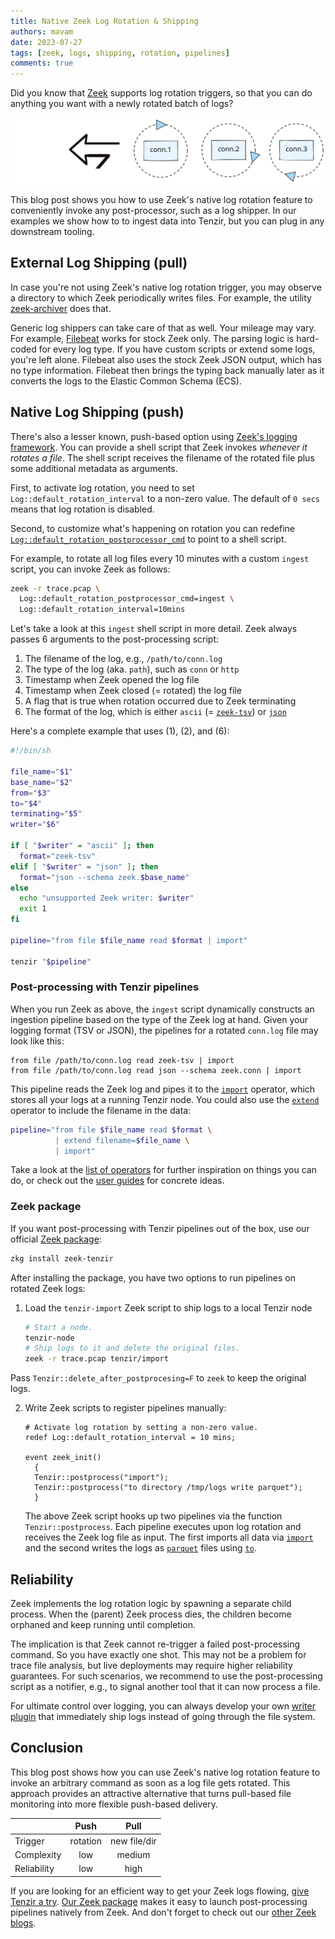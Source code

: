 ```yaml
---
title: Native Zeek Log Rotation & Shipping
authors: mavam
date: 2023-07-27
tags: [zeek, logs, shipping, rotation, pipelines]
comments: true
---
```


Did you know that [Zeek](http://zeek.org) supports log rotation triggers, so
that you can do anything you want with a newly rotated batch of logs?

![Zeek Log Rotation](zeek-log-rotation.excalidraw.svg)

<!-- truncate -->

This blog post shows you how to use Zeek's native log rotation feature to
conveniently invoke any post-processor, such as a log shipper. In our examples
we show how to to ingest data into Tenzir, but you can plug in any downstream
tooling.

## External Log Shipping (pull)

In case you're not using Zeek's native log rotation trigger, you may observe a
directory to which Zeek periodically writes files. For example, the utility
[zeek-archiver](https://github.com/zeek/zeek-archiver) does that.

Generic log shippers can take care of that as well. Your mileage may vary. For
example, [Filebeat][filebeat] works for stock Zeek only. The parsing logic is
hard-coded for every log type. If you have custom scripts or extend some logs,
you're left alone. Filebeat also uses the stock Zeek JSON output, which has no
type information. Filebeat then brings the typing back manually later as it
converts the logs to the Elastic Common Schema (ECS).

[filebeat]: https://www.elastic.co/guide/en/beats/filebeat/current/filebeat-module-zeek.html

## Native Log Shipping (push)

There's also a lesser known, push-based option using [Zeek's logging
framework](https://docs.zeek.org/en/master/frameworks/logging.html). You can
provide a shell script that Zeek invokes *whenever it rotates a file*. The shell
script receives the filename of the rotated file plus some additional metadata
as arguments.

First, to activate log rotation, you need to set
`Log::default_rotation_interval` to a non-zero value. The default of `0 secs`
means that log rotation is disabled.

Second, to customize what's happening on rotation you can redefine
[`Log::default_rotation_postprocessor_cmd`](https://docs.zeek.org/en/master/scripts/base/frameworks/logging/main.zeek.html#id-Log::default_rotation_postprocessor_cmd)
to point to a shell script.

For example, to rotate all log files every 10 minutes with a custom `ingest`
script, you can invoke Zeek as follows:

```bash
zeek -r trace.pcap \
  Log::default_rotation_postprocessor_cmd=ingest \
  Log::default_rotation_interval=10mins
```

Let's take a look at this `ingest` shell script in more detail. Zeek always
passes 6 arguments to the post-processing script:

1. The filename of the log, e.g., `/path/to/conn.log`
2. The type of the log (aka. `path`), such as `conn` or `http`
3. Timestamp when Zeek opened the log file
4. Timestamp when Zeek closed (= rotated) the log file
5. A flag that is true when rotation occurred due to Zeek terminating
6. The format of the log, which is either `ascii` (=
   [`zeek-tsv`](/formats/zeek-tsv)) or [`json`](/formats/json)

Here's a complete example that uses (1), (2), and (6):

```bash title="ingest"
#!/bin/sh

file_name="$1"
base_name="$2"
from="$3"
to="$4"
terminating="$5"
writer="$6"

if [ "$writer" = "ascii" ]; then
  format="zeek-tsv"
elif [ "$writer" = "json" ]; then
  format="json --schema zeek.$base_name"
else
  echo "unsupported Zeek writer: $writer"
  exit 1
fi

pipeline="from file $file_name read $format | import"

tenzir "$pipeline"
```

### Post-processing with Tenzir pipelines

When you run Zeek as above, the `ingest` script dynamically constructs an
ingestion pipeline based on the type of the Zeek log at hand. Given your logging
format (TSV or JSON), the pipelines for a rotated `conn.log` file may look like
this:

```
from file /path/to/conn.log read zeek-tsv | import
from file /path/to/conn.log read json --schema zeek.conn | import
```

This pipeline reads the Zeek log and pipes it to the
[`import`](/operators/sinks/import) operator, which stores all your logs at a
running Tenzir node. You could also use the
[`extend`](/operators/transformations/extend) operator to include the
filename in the data:

```bash
pipeline="from file $file_name read $format \
          | extend filename=$file_name \
          | import"
```

Take a look at the [list of operators](/operators) for further inspiration on
things you can do, or check out the [user guides](/user-guides) for concrete
ideas.

### Zeek package

If you want post-processing with Tenzir pipelines out of the box, use our
official [Zeek package](https://github.com/tenzir/zeek-tenzir):

```bash
zkg install zeek-tenzir
```

After installing the package, you have two options to run pipelines on rotated
Zeek logs:

1. Load the `tenzir-import` Zeek script to ship logs to a local Tenzir node

   ```bash
   # Start a node.
   tenzir-node
   # Ship logs to it and delete the original files.
   zeek -r trace.pcap tenzir/import
   ```

  Pass `Tenzir::delete_after_postprocesing=F` to `zeek` to keep the original
  logs.

2. Write Zeek scripts to register pipelines manually:

   ```zeek
   # Activate log rotation by setting a non-zero value.
   redef Log::default_rotation_interval = 10 mins;
 
   event zeek_init()
     {
     Tenzir::postprocess("import");
     Tenzir::postprocess("to directory /tmp/logs write parquet");
     }
   ```

   The above Zeek script hooks up two pipelines via the function
   `Tenzir::postprocess`. Each pipeline executes upon log rotation and receives
   the Zeek log file as input. The first imports all data via
   [`import`](/operators/sinks/import) and the second writes the logs as
   [`parquet`](/formats/parquet) files using [`to`](/operators/sinks/to).

## Reliability

Zeek implements the log rotation logic by spawning a separate child process.
When the (parent) Zeek process dies, the children become orphaned and keep
running until completion.

The implication is that Zeek cannot re-trigger a failed post-processing command.
So you have exactly one shot. This may not be a problem for trace file analysis,
but live deployments may require higher reliability guarantees. For such
scenarios, we recommend to use the post-processing script as a notifier, e.g.,
to signal another tool that it can now process a file.

For ultimate control over logging, you can always develop your own [writer
plugin](/blog/mobilizing-zeek-logs#writer-plugin) that immediately ship logs
instead of going through the file system.

## Conclusion

This blog post shows how you can use Zeek's native log rotation feature to
invoke an arbitrary command as soon as a log file gets rotated. This approach
provides an attractive alternative that turns pull-based file monitoring into
more flexible push-based delivery.

|              |   Push   |     Pull     |
| ------------ |:--------:|:------------:|
| Trigger      | rotation | new file/dir |
| Complexity   |   low    |    medium    |
| Reliability  |   low    |    high      |

If you are looking for an efficient way to get your Zeek logs flowing, [give
Tenzir a try](/get-started). [Our Zeek
package](https://github.com/tenzir/zeek-tenzir) makes it easy to launch
post-processing pipelines natively from Zeek. And don't forget to check out our
[other Zeek blogs](/blog/tags/zeek).
